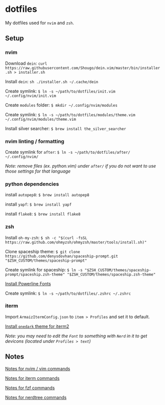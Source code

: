 # dotfiles

My dotfiles used for `nvim` and `zsh`.

## Setup

### nvim

Download `dein`: `curl https://raw.githubusercontent.com/Shougo/dein.vim/master/bin/installer.sh > installer.sh`

Install `dein`: `sh ./installer.sh ~/.cache/dein`

Create symlink: `$ ln -s ~/path/to/dotfiles/init.vim ~/.config/nvim/init.vim`

Create `modules` folder: `$ mkdir ~/.config/nvim/modules`

Create symlink: `$ ln -s ~/path/to/dotfiles/modules/theme.vim ~/.config/nvim/modules/theme.vim`

Install silver searcher: `$ brew install the_silver_searcher`

### nvim linting / formatting

Create symlink for `after`: `$ ln -s ~/path/to/dotfiles/after/ ~/.config/nvim/`

_Note: remove files (ex. python.vim) under `after/` if you do not want to use those settings for that language_

### python dependencies

install `autopep8`: `$ brew install autopep8`

install `yapf`: `$ brew install yapf`

install `flake8`: `$ brew install flake8`

### zsh
Install `oh-my-zsh`: `$ sh -c "$(curl -fsSL https://raw.github.com/ohmyzsh/ohmyzsh/master/tools/install.sh)"`

Clone spaceship theme: `$ git clone https://github.com/denysdovhan/spaceship-prompt.git "$ZSH_CUSTOM/themes/spaceship-prompt"`

Create symlink for spaceship: `$ ln -s "$ZSH_CUSTOM/themes/spaceship-prompt/spaceship.zsh-theme" "$ZSH_CUSTOM/themes/spaceship.zsh-theme"`

[Install Powerline Fonts](https://github.com/powerline/fonts)

Create symlink: `$ ln -s ~/path/to/dotfiles/.zshrc ~/.zshrc`

### iterm
Import `ArmaizItermConfig.json` to `item > Profiles` and set it to default.

[Install `onedark` theme for iterm2](https://github.com/nathanbuchar/atom-one-dark-terminal)

_Note: you may need to edit the `Font` to something with `Nerd` in it to get devicons (located under `Profiles > text`)_

## Notes

[Notes for nvim / vim commands](NVIM_NOTES.md)

[Notes for iterm commands](ITERM_NOTES.md)

[Notes for fzf commands](FZF_NOTES.md)

[Notes for nerdtree commands](NERDTREE_NOTES.md)
